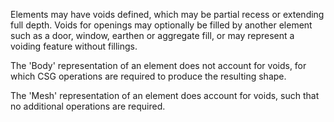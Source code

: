 Elements may have voids defined, which may be partial recess or extending full depth. Voids for openings may optionally be filled by another element such as a door, window, earthen or aggregate fill, or may represent a voiding feature without fillings.

The 'Body' representation of an element does not account for voids, for which CSG operations are required to produce the resulting shape.

The 'Mesh' representation of an element does account for voids, such that no additional operations are required.
